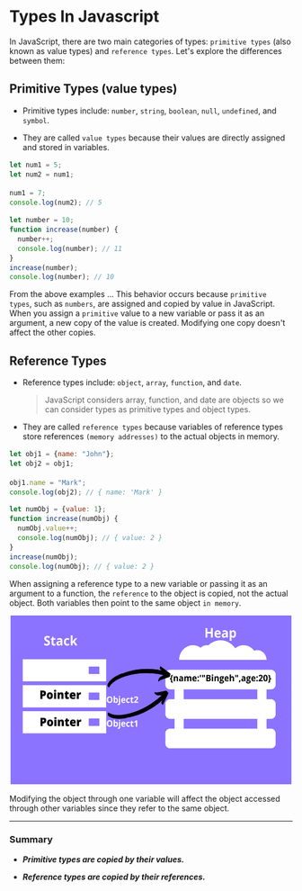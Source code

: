 # Types In Javascript

In JavaScript, there are two main categories of types: `primitive types` (also known as value types) and `reference types`. Let's explore the differences between them:

## Primitive Types (value types)

- Primitive types include: `number`, `string`, `boolean`, `null`, `undefined`, and `symbol`.

- They are called `value types` because their values are directly assigned and stored in variables.

```javascript
let num1 = 5;
let num2 = num1;

num1 = 7;
console.log(num2); // 5
```

```javascript
let number = 10;
function increase(number) {
  number++;
  console.log(number); // 11
}
increase(number);
console.log(number); // 10
```

From the above examples ... This behavior occurs because `primitive types`, such as `numbers`, are assigned and copied by value in JavaScript. When you assign a `primitive` value to a new variable or pass it as an argument, a new copy of the value is created. Modifying one copy doesn't affect the other copies.

## Reference Types

- Reference types include: `object`, `array`, `function`, and `date`.

  > JavaScript considers array, function, and date are objects so we can consider types as primitive types and object types.

- They are called `reference types` because variables of reference types store references `(memory addresses)` to the actual objects in memory.

```javascript
let obj1 = {name: "John"};
let obj2 = obj1;

obj1.name = "Mark";
console.log(obj2); // { name: 'Mark' }
```

```javascript
let numObj = {value: 1};
function increase(numObj) {
  numObj.value++;
  console.log(numObj); // { value: 2 }
}
increase(numObj);
console.log(numObj); // { value: 2 }
```

When assigning a reference type to a new variable or passing it as an argument to a function, the `reference` to the object is copied, not the actual object. Both variables then point to the same object `in memory`.

<div align="center"><img src="./imgs/ref-type.png" width="500" height="300"/></div>

Modifying the object through one variable will affect the object accessed through other variables since they refer to the same object.

<hr/>

### Summary

- **_Primitive types are copied by their values._**

- **_Reference types are copied by their references._**
